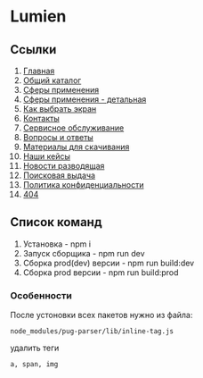 # Lumien

## Ссылки

1. [Главная](https://oaktre.github.io/lumien/build/)
2. [Общий каталог](https://oaktre.github.io/lumien/build/common-catalog.html)
3. [Сферы применения](https://oaktre.github.io/lumien/build/spheres.html)
4. [Сферы применения - детальная](https://oaktre.github.io/lumien/build/spheres-detail.html)
5. [Как выбрать экран](https://oaktre.github.io/lumien/build/how-choose-screen.html)
6. [Контакты](https://oaktre.github.io/lumien/build/contacts.html)
7. [Сервисное обслуживание](https://oaktre.github.io/lumien/build/service.html)
8. [Вопросы и ответы](https://oaktre.github.io/lumien/build/faq.html)
9. [Материалы для скачивания](https://oaktre.github.io/lumien/build/files.html)
10. [Наши кейсы](https://oaktre.github.io/lumien/build/cases-page.html)
11. [Новости разводящая](https://oaktre.github.io/lumien/build/news.html)
12. [Поисковая выдача](https://oaktre.github.io/lumien/build/search-results.html)
13. [Политика конфиденциальности](https://oaktre.github.io/lumien/build/policy.html)
14. [404](https://oaktre.github.io/lumien/build/404.html)




## Список команд

1. Установка - npm i
2. Запуск сборщика - npm run dev
3. Сборка prod(dev) версии - npm run build:dev
4. Сборка prod версии - npm run build:prod

### Особенности

После устоновки всех пакетов нужно из файла:
```
node_modules/pug-parser/lib/inline-tag.js
```
удалить теги
```
a, span, img
```
